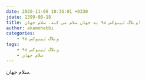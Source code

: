```yaml
---
date: 2020-11-08 10:36:01 +0330
jdate: 1399-08-18
title: وبلاگ لینوکس ۹۸ به جهان سلام می کنه، سلام جهان!
author: akamohebbi
categories:
    - وبلاگ لینوکس ۹۸
tags:
    - وبلاگ لینوکس ۹۸
    - سلام جهان
---
```


سلام جهان.

